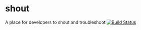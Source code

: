 # shout
A place for developers to shout and troubleshoot
[![Build Status](https://travis-ci.com/thinkslash/shout.svg?branch=master)](https://travis-ci.com/thinkslash/shout)